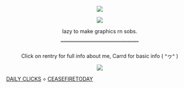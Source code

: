 



<p align="center"><img src="https://64.media.tumblr.com/9ce47a377907b8c86438e225689a6269/c87adbf042de6f9b-f6/s1280x1920/e1d8c200971b8edaa0d2f44d23b3bd22c0d1b407.pnj">

<p align="center"><img src="https://i.pinimg.com/1200x/1e/3b/95/1e3b9501d4eb17ba0478adacdf093e0c.jpg">

<p align="center"> lazy to make graphics rn sobs. 

<p align="center"> ﹌﹌﹌﹌﹌﹌﹌﹌﹌﹌﹌﹌﹌﹌﹌

<p align="center"> Click on rentry for full info about me, Carrd for basic info ( ^ヮ^ )

<p align="center"><img src="https://64.media.tumblr.com/60b942f14ca8de7ed7d90ca4f07cc647/c87adbf042de6f9b-17/s1280x1920/188cc3a0fed649a9f4cf04ce15a89a66f01e5a6f.pnj">


[DAILY CLICKS](https://arab.org/click-to-help/) ⟡ [CEASEFIRETODAY](https://ceasefiretoday.com)

